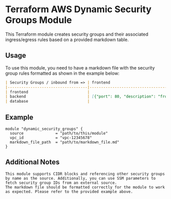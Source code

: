 # Terraform AWS Dynamic Security Groups Module

This Terraform module creates security groups and their associated ingress/egress rules based on a provided markdown table.
## Usage

To use this module, you need to have a markdown file with the security group rules formatted as shown in the example below:

```markdown
| Security Groups / inbound from => | frontend                                                                                      | backend                                                | database | ssm(/security_groups/external_server)                                                                   | cidr(10.0.0.0/8)                         |
|-----------------------------------|-----------------------------------------------------------------------------------------------|--------------------------------------------------------|----------|---------------------------------------------------------------------------------------------------------|------------------------------------------|
| frontend                          |                                                                                               |                                                        |          | [{"port": 80, "description": "external server"}, {"port": 443, "description": "external server https"}] | [{"port": 443, "description": "public"}] |
| backend                           | [{"port": 80, "description": "from frontend"}, {"port": 443, "description": "from frontend"}] |                                                        |          |                                                                                                         |                                          |
| database                          |                                                                                               | [{"port": 1433, "description": "database connection"}] |          |                                                                                                         |                                          |
```

## Example
```hcl
module "dynamic_security_groups" {
  source              = "path/to/this/module"
  vpc_id              = "vpc-12345678"
  markdown_file_path  = "path/to/markdown_file.md"
}
```

## Additional Notes

    This module supports CIDR blocks and referencing other security groups by name as the source. Additionally, you can use SSM parameters to fetch security group IDs from an external source.
    The markdown file should be formatted correctly for the module to work as expected. Please refer to the provided example above.